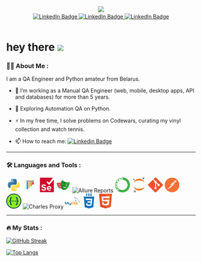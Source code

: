<div id="header" align="center">
  <img src="https://i.giphy.com/media/v1.Y2lkPTc5MGI3NjExamJwdjl2YmZvZnptb3Q1aWtid2IzeDM3M3dlOHNncTFnbzI4eGhwdyZlcD12MV9pbnRlcm5hbF9naWZfYnlfaWQmY3Q9cw/QWawolwel5mTnhJ9gH/giphy.gif" width="150"/>
</div>
<div id="badges" align="center">
  <a href="https://www.linkedin.com/in/arinartsymenia/">
    <img src="https://img.shields.io/badge/LinkedIn-blue?style=for-the-badge&logo=linkedin&logoColor=white" alt="LinkedIn Badge"/>
  </a>
  <a href="https://www.instagram.com/arnrtx/">
    <img src="https://img.shields.io/badge/Instagram-E4405F?style=for-the-badge&logo=instagram&logoColor=white" alt="LinkedIn Badge"/>
  </a>
  <a href="https://t.me/arinartsx">
    <img src="https://img.shields.io/badge/Telegram-blue?logo=telegram&logoColor=white&style=for-the-badge" alt="LinkedIn Badge"/>
  </a>
</div>
<div align="center">
  <img src="https://komarev.com/ghpvc/?username=arnrtx&style=flat-square&color=blue" alt=""/>
</div>
<h1>
  hey there
  <img src="https://media.giphy.com/media/hvRJCLFzcasrR4ia7z/giphy.gif" width="30px"/>
</h1>

### :woman_technologist: About Me :

I am a QA Engineer and Python amateur from Belarus.

- :telescope: I’m working as a Manual QA Engineer (web, mobile, desktop apps, API and databases) for more than 5 years.

- :seedling: Exploring Automation QA on Python.

- :zap: In my free time, I solve problems on Codewars, curating my vinyl collection and watch tennis.

- :mailbox: How to reach me: [![Linkedin Badge](https://img.shields.io/badge/-arinartsymenia-blue?style=flat&logo=Linkedin&logoColor=white)](https://www.linkedin.com/in/arinartsymenia/)
---
### :hammer_and_wrench: Languages and Tools :

<div>
  <img src="https://github.com/devicons/devicon/blob/master/icons/python/python-original.svg" title="Python" alt="Python" width="40" height="40"/>
  <img src="https://github.com/devicons/devicon/blob/master/icons/pytest/pytest-original.svg" title="Pytest" alt="Pytest" width="40" height="40"/>
  <img src="https://github.com/devicons/devicon/blob/master/icons/selenium/selenium-original.svg" title="Selenium" alt="Selenium" width="40" height="40"/>
  <img src="https://github.com/devicons/devicon/blob/master/icons/playwright/playwright-original.svg" title="Playwright" alt="Playwright" width="40" height="40"/>
  <img src="https://i.ibb.co/kK6pf7D/images-removebg-preview.png" title="Allure Reports" alt="Allure Reports" width="40" height="40"/>
  <img src="https://github.com/devicons/devicon/blob/master/icons/anaconda/anaconda-original.svg" title="Anaconda" alt="Anaconda" width="40" height="40"/>
  <img src="https://github.com/devicons/devicon/blob/master/icons/jupyter/jupyter-original.svg" title="Jupyter" alt="Jupyter" width="40" height="40"/>
  <img src="https://github.com/devicons/devicon/blob/master/icons/git/git-original.svg" title="Git" alt="Git" width="40" height="40"/>
  <img src="https://github.com/devicons/devicon/blob/master/icons/postman/postman-original.svg" title="Postman" alt="Postman" width="40" height="40"/>
  <img src="https://github.com/devicons/devicon/blob/master/icons/swagger/swagger-original.svg" title="Swagger" alt="Swagger" width="40" height="40"/>
  <img src="https://static-00.iconduck.com/assets.00/charles-proxy-icon-2028x2048-ce809oty.png" title="Charles Proxy" alt="Charles Proxy" width="40" height="40"/>
  <img src="https://github.com/devicons/devicon/blob/master/icons/mysql/mysql-original-wordmark.svg" title="MySQL"  alt="MySQL" width="40" height="40"/>
  <img src="https://github.com/devicons/devicon/blob/master/icons/css3/css3-plain-wordmark.svg"  title="CSS3" alt="CSS" width="40" height="40"/>
  <img src="https://github.com/devicons/devicon/blob/master/icons/html5/html5-original.svg" title="HTML5" alt="HTML" width="40" height="40"/>
</div>

---

### :fire: My Stats :

[![GitHub Streak](http://github-readme-streak-stats.herokuapp.com?user=arnrtx&theme=dark&background=000000)](https://git.io/streak-stats)

[![Top Langs](https://github-readme-stats.vercel.app/api/top-langs/?username=arnrtx&layout=compact&theme=vision-friendly-dark)](https://github.com/anuraghazra/github-readme-stats)
